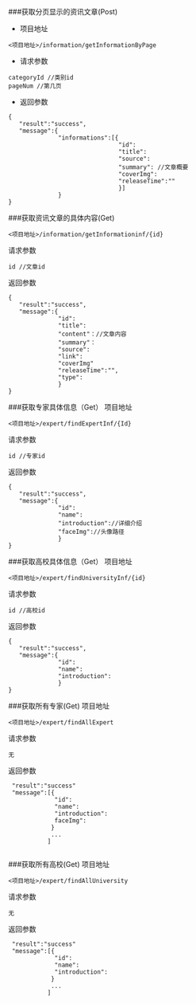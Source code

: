 ###获取分页显示的资讯文章(Post)
- 项目地址
````
<项目地址>/information/getInformationByPage
````
- 请求参数
````
categoryId //类别id
pageNum //第几页
````
- 返回参数
````
{
   "result":"success",
   "message":{
              "informations":[{
                               "id":
                               "title":
                               "source":
                               "summary": //文章概要
                               "coverImg":
                               "releaseTime":""
                               }]
              }
}                                                              
````
###获取资讯文章的具体内容(Get)
````
<项目地址>/information/getInformationinf/{id}
````
请求参数
````
id //文章id
````
返回参数
````
{
   "result":"success",
   "message":{
              "id":
              "title":
              "content"：//文章内容
              "summary"：
              "source":
              "link":
              "coverImg"
              "releaseTime":"", 
              "type":
              }
}                               
````
###获取专家具体信息（Get）
项目地址
````
<项目地址>/expert/findExpertInf/{Id}
````
请求参数
````
id //专家id
````
返回参数
````
{
   "result":"success",
   "message":{
              "id":
              "name":
              "introduction"://详细介绍
              "faceImg"://头像路径
              }
}             
````
###获取高校具体信息（Get）
项目地址
````
<项目地址>/expert/findUniversityInf/{id}
````
请求参数
````
id //高校id
````
返回参数
````
{
   "result":"success",
   "message":{
              "id":
              "name":
              "introduction":
              }
}              
````
###获取所有专家(Get)
项目地址
``````
<项目地址>/expert/findAllExpert
``````
请求参数
``````
无
``````
返回参数
``````
 "result":"success"
 "message":[{
             "id":
             "name":
             "introduction":
             faceImg":
            }
            ...
           ]
             
``````
###获取所有高校(Get)
项目地址
``````
<项目地址>/expert/findAllUniversity
``````
请求参数
``````
无
``````
返回参数
``````
 "result":"success"
 "message":[{
             "id":
             "name":
             "introduction":
            }
            ...
           ]  
``````